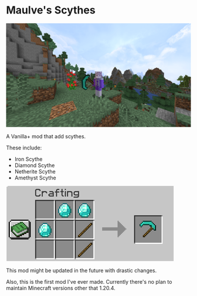 # Maulve's Scythes

![The player holding a Diamond Scythe](image/screenshot.png)

A Vanilla+ mod that add scythes.

These include:
- Iron Scythe
- Diamond Scythe
- Netherite Scythe
- Amethyst Scythe

![Crafting recipe of a Diamond Scythe](image/crafting.png)

This mod might be updated in the future with drastic changes.

Also, this is the first mod I've ever made. Currently there's no plan to maintain Minecraft versions
other that 1.20.4.
